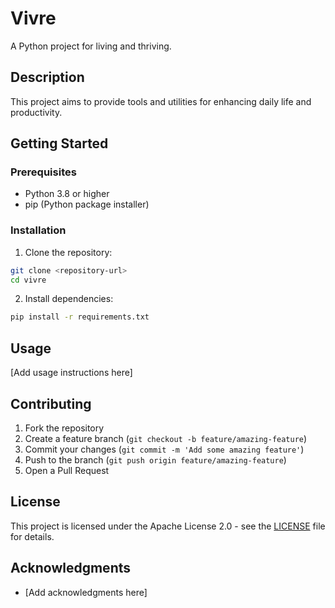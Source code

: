 # Vivre

A Python project for living and thriving.

## Description

This project aims to provide tools and utilities for enhancing daily life and productivity.

## Getting Started

### Prerequisites

- Python 3.8 or higher
- pip (Python package installer)

### Installation

1. Clone the repository:
```bash
git clone <repository-url>
cd vivre
```

2. Install dependencies:
```bash
pip install -r requirements.txt
```

## Usage

[Add usage instructions here]

## Contributing

1. Fork the repository
2. Create a feature branch (`git checkout -b feature/amazing-feature`)
3. Commit your changes (`git commit -m 'Add some amazing feature'`)
4. Push to the branch (`git push origin feature/amazing-feature`)
5. Open a Pull Request

## License

This project is licensed under the Apache License 2.0 - see the [LICENSE](LICENSE) file for details.

## Acknowledgments

- [Add acknowledgments here]
